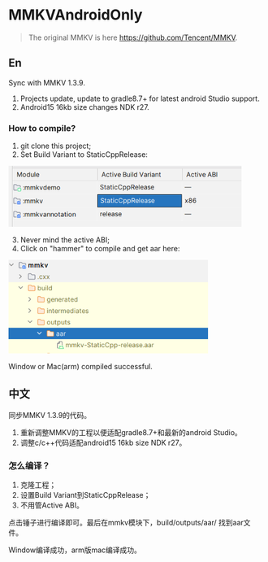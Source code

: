 # MMKVAndroidOnly

>  The original MMKV is here https://github.com/Tencent/MMKV.



## En

Sync with MMKV 1.3.9.

1. Projects update, update to gradle8.7+ for latest android Studio support.
2. Android15 16kb size changes NDK r27.

### How to compile?
1. git clone this project;
2. Set Build Variant to StaticCppRelease:

​    <img src=".\screenshot01.png" alt="screenshot01" style="zoom:80%;" />

3. Never mind the active ABI;
4. Click on "hammer" to compile and get aar here:   

<img src=".\screenshot02.png" alt="screenshot02" style="zoom:80%;" />

Window or Mac(arm) compiled successful.




## 中文

同步MMKV 1.3.9的代码。

1. 重新调整MMKV的工程以便适配gradle8.7+和最新的android Studio。
2. 调整c/c++代码适配android15 16kb size NDK r27。



### 怎么编译？

1. 克隆工程；
2. 设置Build Variant到StaticCppRelease；
3. 不用管Active ABI。

点击锤子进行编译即可。最后在mmkv模块下，build/outputs/aar/ 找到aar文件。

Window编译成功，arm版mac编译成功。
